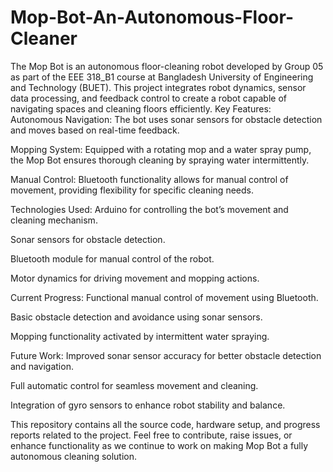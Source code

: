 # Mop-Bot-An-Autonomous-Floor-Cleaner
The Mop Bot is an autonomous floor-cleaning robot developed by Group 05 as part of the EEE 318_B1 course at Bangladesh University of Engineering and Technology (BUET). This project integrates robot dynamics, sensor data processing, and feedback control to create a robot capable of navigating spaces and cleaning floors efficiently.
Key Features:
Autonomous Navigation: The bot uses sonar sensors for obstacle detection and moves based on real-time feedback.

Mopping System: Equipped with a rotating mop and a water spray pump, the Mop Bot ensures thorough cleaning by spraying water intermittently.

Manual Control: Bluetooth functionality allows for manual control of movement, providing flexibility for specific cleaning needs.

Technologies Used:
Arduino for controlling the bot’s movement and cleaning mechanism.

Sonar sensors for obstacle detection.

Bluetooth module for manual control of the robot.

Motor dynamics for driving movement and mopping actions.

Current Progress:
Functional manual control of movement using Bluetooth.

Basic obstacle detection and avoidance using sonar sensors.

Mopping functionality activated by intermittent water spraying.

Future Work:
Improved sonar sensor accuracy for better obstacle detection and navigation.

Full automatic control for seamless movement and cleaning.

Integration of gyro sensors to enhance robot stability and balance.

This repository contains all the source code, hardware setup, and progress reports related to the project. Feel free to contribute, raise issues, or enhance functionality as we continue to work on making Mop Bot a fully autonomous cleaning solution.

